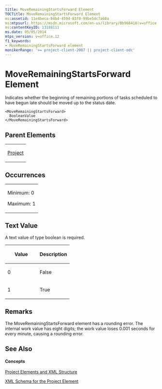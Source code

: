 ```yaml
---
title: MoveRemainingStartsForward Element
TOCTitle: MoveRemainingStartsForward Element
ms:assetid: 11e4beca-84b4-4594-83f0-99be5dc7a60a
ms:mtpsurl: https://msdn.microsoft.com/en-us/library/Bb968418(v=office.12)
ms:contentKeyID: 13188111
ms.date: 05/05/2014
mtps_version: v=office.12
f1_keywords:
- MoveRemainingStartsForward element
monikerRange: '>= project-client-2007 || project-client-odc'
---
```


# MoveRemainingStartsForward Element




Indicates whether the beginning of remaining portions of tasks scheduled to have begun late should be moved up to the status date.

    <MoveRemainingStartsForward>
      BooleanValue
    </MoveRemainingStartsForward>

## Parent Elements

<table>
<colgroup>
<col style="width: 100%" />
</colgroup>
<tbody>
<tr class="odd">
<td><p><a href="project-element.md">Project</a></p></td>
</tr>
</tbody>
</table>

## Occurrences

<table>
<colgroup>
<col style="width: 100%" />
</colgroup>
<tbody>
<tr class="odd">
<td><p>Minimum: 0</p>
<p>Maximum: 1</p></td>
</tr>
</tbody>
</table>

## Text Value

A text value of type boolean is required.

<table>
<colgroup>
<col style="width: 50%" />
<col style="width: 50%" />
</colgroup>
<thead>
<tr class="header">
<th><p>Value</p></th>
<th><p>Description</p></th>
</tr>
</thead>
<tbody>
<tr class="odd">
<td><p>0</p></td>
<td><p>False</p></td>
</tr>
<tr class="even">
<td><p>1</p></td>
<td><p>True</p></td>
</tr>
</tbody>
</table>

## Remarks

The MoveRemainingStartsForward element has a rounding error. The internal work value has eight digits; the work value loses 0.001 seconds for every minute, causing a rounding error.

## See Also

#### Concepts

[Project Elements and XML Structure](project-elements-and-xml-structure.md)

[XML Schema for the Project Element](xml-schema-for-the-project-element.md)

